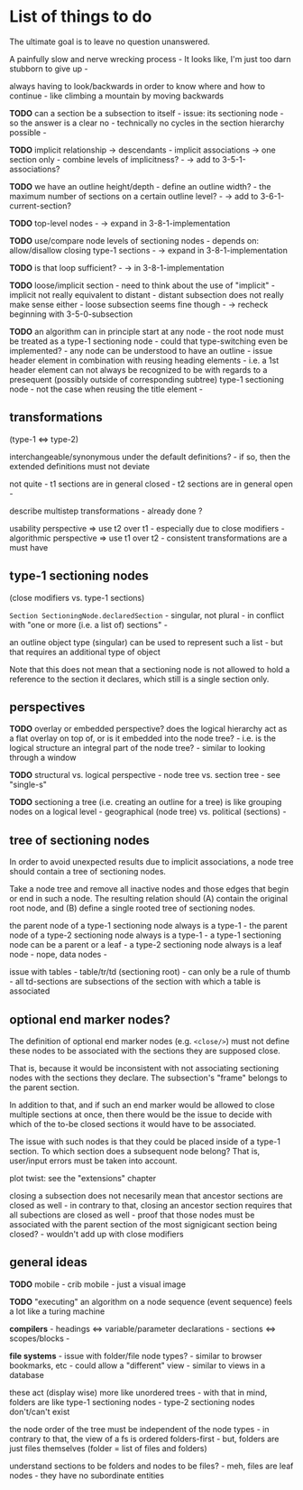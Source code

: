 
<!-- ======================================================================= -->
# List of things to do

The ultimate goal is to leave no question unanswered.

A painfully slow and nerve wrecking process -
It looks like, I'm just too darn stubborn to give up -

always having to look/backwards in order to
know where and how to continue -
like climbing a mountain by moving backwards

<!-- ======================================================================= -->

**TODO**
can a section be a subsection to itself -
issue: its sectioning node -
so the answer is a clear no -
technically no cycles in the section hierarchy possible -

**TODO**
implicit relationship -> descendants -
implicit associations -> one section only -
combine levels of implicitness? -
-> add to 3-5-1-associations?

**TODO**
we have an outline height/depth - define an outline width? -
the maximum number of sections on a certain outline level? -
-> add to 3-6-1-current-section?

**TODO**
top-level nodes -
-> expand in 3-8-1-implementation

**TODO**
use/compare node levels of sectioning nodes -
depends on: allow/disallow closing type-1 sections -
-> expand in 3-8-1-implementation

**TODO**
is that loop sufficient? -
-> in 3-8-1-implementation

**TODO**
loose/implicit section -
need to think about the use of "implicit" -
implicit not really equivalent to distant -
distant subsection does not really make sense either -
loose subsection seems fine though -
-> recheck beginning with 3-5-0-subsection

**TODO**
an algorithm can in principle start at any node -
the root node must be treated as a type-1 sectioning node -
could that type-switching even be implemented? -
any node can be understood to have an outline -
issue header element in combination with reusing heading elements -
i.e. a 1st header element can not always be recognized to be with
regards to a presequent (possibly outside of corresponding subtree)
type-1 sectioning node -
not the case when reusing the title element -

<!-- ======================================================================= -->
## transformations

(type-1 <=> type-2)

interchangeable/synonymous under the default definitions? -
if so, then the extended definitions must not deviate

not quite -
t1 sections are in general closed -
t2 sections are in general open -

describe multistep transformations -
already done ?

usability perspective => use t2 over t1 -
especially due to close modifiers -
algorithmic perspective => use t1 over t2 -
consistent transformations are a must have

<!-- ======================================================================= -->
## type-1 sectioning nodes

(close modifiers vs. type-1 sections)

`Section SectioningNode.declaredSection` - singular, not plural -
in conflict with "one or more (i.e. a list of) sections" -

an outline object type (singular) can be used to represent such a list -
but that requires an additional type of object

Note that this does not mean that a sectioning node is not allowed to hold
a reference to the section it declares, which still is a single section only.

<!-- ======================================================================= -->
## perspectives

**TODO**
overlay or embedded perspective?
does the logical hierarchy act as a flat overlay on top of,
or is it embedded into the node tree? -
i.e. is the logical structure an integral part of the node tree? -
similar to looking through a window

**TODO**
structural vs. logical perspective -
node tree vs. section tree -
see "single-s"

**TODO**
sectioning a tree (i.e. creating an outline for a tree)
is like grouping nodes on a logical level -
geographical (node tree) vs. political (sections) -

<!-- ======================================================================= -->
## tree of sectioning nodes

In order to avoid unexpected results due to implicit associations,
a node tree should contain a tree of sectioning nodes.

Take a node tree and remove all inactive nodes and those edges that begin or
end in such a node. The resulting relation should (A) contain the original
root node, and (B) define a single rooted tree of sectioning nodes.

the parent node of a type-1 sectioning node always is a type-1 -
the parent node of a type-2 sectioning node always is a type-1 -
a type-1 sectioning node can be a parent or a leaf -
a type-2 sectioning node always is a leaf node - nope, data nodes -

issue with tables -
table/tr/td (sectioning root) -
can only be a rule of thumb -
all td-sections are subsections of the section with which a table is associated

<!-- ======================================================================= -->
## optional end marker nodes?

The definition of optional end marker nodes (e.g. `<close/>`) must not define
these nodes to be associated with the sections they are supposed close.

That is, because it would be inconsistent with not associating sectioning
nodes with the sections they declare. The subsection's "frame" belongs to
the parent section.

In addition to that, and if such an end marker would be allowed to close
multiple sections at once, then there would be the issue to decide with
which of the to-be closed sections it would have to be associated.

The issue with such nodes is that they could be placed inside of a type-1
section. To which section does a subsequent node belong? That is, user/input
errors must be taken into account.

plot twist: see the "extensions" chapter

closing a subsection does not necesarily mean that ancestor sections are closed
as well - in contrary to that, closing an ancestor section requires that all
subections are closed as well - proof that those nodes must be associated with
the parent section of the most signigicant section being closed? -
wouldn't add up with close modifiers

<!-- ======================================================================= -->
## general ideas

**TODO**
mobile - crib mobile -
just a visual image

**TODO**
"executing" an algorithm on a node sequence (event sequence)
feels a lot like a turing machine

**compilers** -
headings <=> variable/parameter declarations -
sections <=> scopes/blocks -

**file systems** -
issue with folder/file node types? -
similar to browser bookmarks, etc -
could allow a "different" view -
similar to views in a database

these act (display wise) more like unordered trees -
with that in mind, folders are like type-1 sectioning nodes -
type-2 sectioning nodes don't/can't exist

the node order of the tree must be independent of the node types -
in contrary to that, the view of a fs is ordered folders-first -
but, folders are just files themselves (folder = list of files and folders)

understand sections to be folders and nodes to be files? -
meh, files are leaf nodes - they have no subordinate entities
